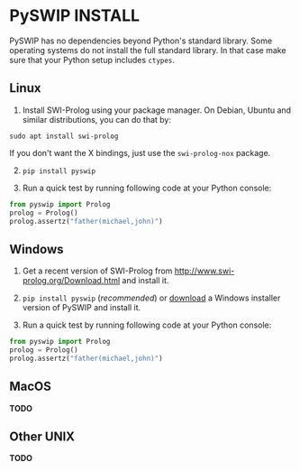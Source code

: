 # PySWIP INSTALL

PySWIP has no dependencies beyond Python's standard library. Some operating systems do not install the full standard library. In that case make sure that your Python setup includes `ctypes`.

## Linux

1) Install SWI-Prolog using your package manager. On Debian, Ubuntu and similar distributions, you can do that by:
```
sudo apt install swi-prolog
```
If you don't want the X bindings, just use the `swi-prolog-nox` package.

2) `pip install pyswip`

3) Run a quick test by running following code at your Python console:
```python
from pyswip import Prolog
prolog = Prolog()
prolog.assertz("father(michael,john)")
```


## Windows

1) Get a recent version of SWI-Prolog from http://www.swi-prolog.org/Download.html and install it.

2) `pip install pyswip` (*recommended*) or [download](https://pypi.org/project/pyswip/#files) a Windows installer version of PySWIP and install it.

3) Run a quick test by running following code at your Python console:
```python
from pyswip import Prolog
prolog = Prolog()
prolog.assertz("father(michael,john)")
```


## MacOS

**TODO**

## Other UNIX

**TODO**
